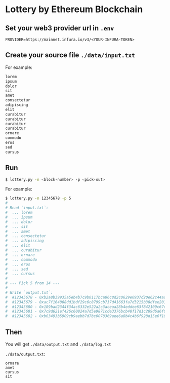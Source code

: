 # Lottery by Ethereum Blockchain

## Set your web3 provider url in `.env`

```text
PROVIDER=https://mainnet.infura.io/v3/<YOUR-INFURA-TOKEN>
```

## Create your source file `./data/input.txt`

For example:
```txt
lorem
ipsum
dolor
sit
amet
consectetur
adipiscing
elit
curabitur
curabitur
curabitur
curabitur
ornare
commodo
eros
sed
cursus
```

## Run

```bash
$ lottery.py -n <block-number> -p <pick-out>
```

For example:
```bash
$ lottery.py -n 12345678 -p 5
#
# Read `input.txt`:
#  ... lorem
#  ... ipsum
#  ... dolor
#  ... sit
#  ... amet
#  ... consectetur
#  ... adipiscing
#  ... elit
#  ... curabitur
#  ... ornare
#  ... commodo
#  ... eros
#  ... sed
#  ... cursus
#
# --- Pick 5 from 14 ---
#
# Write `output.txt`:
#  #12345678 - 0xb2a8b39935a5eb4b7c9b0117bca06c8d2c0629e0937d20e62c44aace6f05bda3 % 5 = 9 :: ornare
#  #12345679 - 0xac7f164008dd1bdf29c6c8799cb737d41663fa7d3215b38dfee20135c87a12e4 % 5 = 4 :: amet
#  #12345680 - 0x189bad2344f34ac6332e522a2c3aceaa28b4eddee63f842109c67cb16360fc3f % 5 = 13 :: cursus
#  #12345681 - 0x7c9d621ef426c60824a7d5e9871cde3376bcb48f17d1c209d6a6f033f493a090 % 5 = 4
#  #12345682 - 0xb63493b5909cb9aebb7d7bc0078369aee6a8b4c4b6f928d15e6f101f8a8148e3 % 5 = 3 :: sit
```

## Then

You will get `./data/output.txt` and `./data/log.txt`

`./data/output.txt`:
```text
ornare
amet
cursus
sit
```
